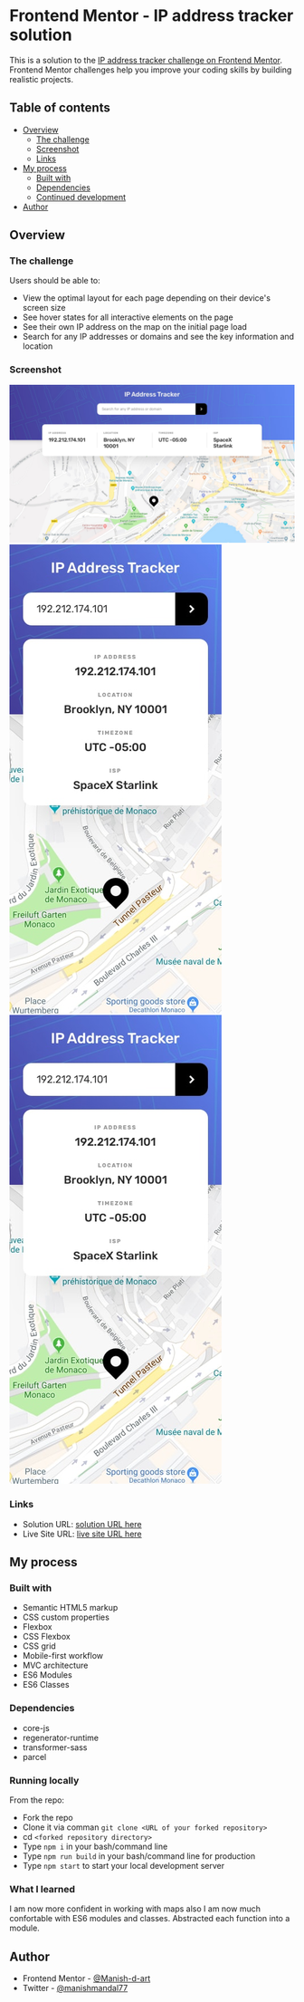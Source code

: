# Frontend Mentor - IP address tracker solution

This is a solution to the [IP address tracker challenge on Frontend Mentor](https://www.frontendmentor.io/challenges/ip-address-tracker-I8-0yYAH0). Frontend Mentor challenges help you improve your coding skills by building realistic projects.

## Table of contents

- [Overview](#overview)
  - [The challenge](#the-challenge)
  - [Screenshot](#screenshot)
  - [Links](#links)
- [My process](#my-process)
  - [Built with](#built-with)
  - [Dependencies](#dependencies)
  - [Continued development](#continued-development)
- [Author](#author)

## Overview

### The challenge

Users should be able to:

- View the optimal layout for each page depending on their device's screen size
- See hover states for all interactive elements on the page
- See their own IP address on the map on the initial page load
- Search for any IP addresses or domains and see the key information and location

### Screenshot

![](./src/assets/design/desktop-design.jpg)
![](./src/assets/design/mobile-design.jpg)
![](./src/assets/design/mobile-design.jpg)

### Links

- Solution URL: [solution URL here](https://github.com/Manish-d-art/IP-Address-Tracer.git)
- Live Site URL: [live site URL here](https://ip-address-tracer-mkm.netlify.app)

## My process

### Built with

- Semantic HTML5 markup
- CSS custom properties
- Flexbox
- CSS Flexbox
- CSS grid
- Mobile-first workflow
- MVC architecture
- ES6 Modules
- ES6 Classes

### Dependencies

- core-js
- regenerator-runtime
- transformer-sass
- parcel

### Running locally

From the repo:

- Fork the repo
- Clone it via comman `git clone <URL of your forked repository>`
- cd `<forked repository directory>`
- Type `npm i` in your bash/command line
- Type `npm run build` in your bash/command line for production
- Type `npm start` to start your local development server

### What I learned

I am now more confident in working with maps also I am now much confortable with ES6 modules and classes. Abstracted each function into a module.

## Author

- Frontend Mentor - [@Manish-d-art](https://www.frontendmentor.io/profile/Manish-d-art)
- Twitter - [@manishmandal77](https://twitter.com/manishmandal77)
